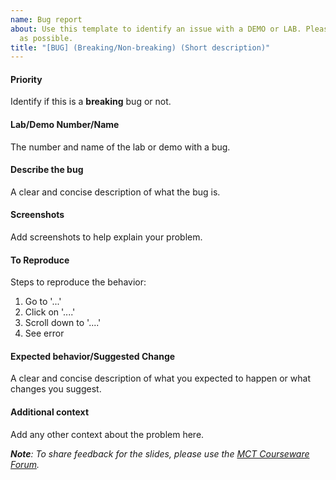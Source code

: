 ```yaml
---
name: Bug report
about: Use this template to identify an issue with a DEMO or LAB. Please be as specific
  as possible.
title: "[BUG] (Breaking/Non-breaking) (Short description)"
---
```


#### **Priority**
Identify if this is a **breaking** bug or not.

#### **Lab/Demo Number/Name**
The number and name of the lab or demo with a bug. 

#### **Describe the bug**
A clear and concise description of what the bug is.

#### **Screenshots**
Add screenshots to help explain your problem.

#### **To Reproduce**
Steps to reproduce the behavior:
1. Go to '...'
2. Click on '....'
3. Scroll down to '....'
4. See error

#### **Expected behavior/Suggested Change**
A clear and concise description of what you expected to happen or what changes you suggest.

#### **Additional context**
Add any other context about the problem here.



***Note**: To share feedback for the slides, please use the [MCT Courseware Forum](https://www.microsoft.com/learning/mct-courseware-forum.aspx).*
